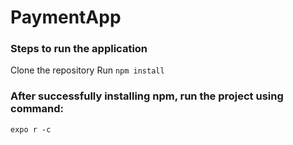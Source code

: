 # PaymentApp

### Steps to run the application
  Clone the repository
  Run `npm install`
### After successfully installing npm, run the project using command: 
  `expo r -c`
